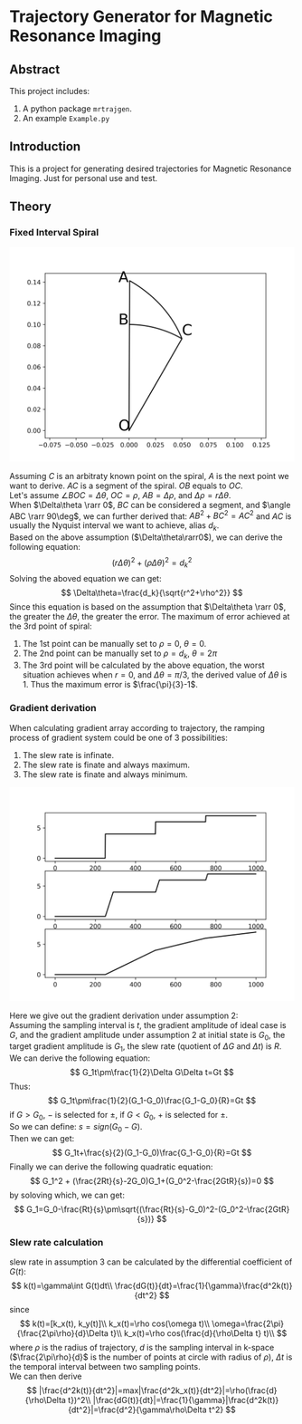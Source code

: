 # Trajectory Generator for Magnetic Resonance Imaging

## Abstract
This project includes:
1. A python package `mrtrajgen`.
1. An example `Example.py`

## Introduction
This is a project for generating desired trajectories for Magnetic Resonance Imaging. Just for personal use and test.

## Theory
### Fixed Interval Spiral
![](Resource/figConIntSpiral.png)

Assuming $C$ is an arbitraty known point on the spiral, $A$ is the next point we want to derive. $AC$ is a segment of the spiral. $OB$ equals to $OC$.\
Let's assume $\angle BOC = \Delta\theta$, $OC = \rho$, $AB = \Delta\rho$, and $\Delta\rho = r\Delta\theta$.\
When $\Delta\theta \rarr 0$, $BC$ can be considered a segment, and $\angle ABC \rarr 90\deg$, we can further derived that: $AB^2 + BC^2 = AC^2$ and $AC$ is usually the Nyquist interval we want to achieve, alias $d_k$.\
Based on the above assumption ($\Delta\theta\rarr0$), we can derive the following equation:
$$
(r\Delta\theta)^2+(\rho\Delta\theta)^2=d_k^2
$$
Solving the aboved equation we can get:
$$
\Delta\theta=\frac{d_k}{\sqrt{r^2+\rho^2}}
$$
Since this equation is based on the assumption that $\Delta\theta \rarr 0$, the greater the $\Delta\theta$, the greater the error. The maximum of error achieved at the 3rd point of spiral:
1. The 1st point can be manually set to $\rho=0$, $\theta=0$.
1. The 2nd point can be manually set to $\rho=d_k$, $\theta=2\pi$
1. The 3rd point will be calculated by the above equation, the worst situation achieves when $r = 0$, and $\Delta\theta=\pi/3$, the derived value of $\Delta\theta$ is $1$. Thus the maximum error is $\frac{\pi}{3}-1$.

### Gradient derivation
When calculating gradient array according to trajectory, the ramping process of gradient system could be one of 3 possibilities:
1. The slew rate is infinate.
1. The slew rate is finate and always maximum.
1. The slew rate is finate and always minimum.

![](./Resource/figGrad.png)

Here we give out the gradient derivation under assumption 2:\
Assuming the sampling interval is $t$, the gradient amplitude of ideal case is $G$, and the gradient amplitude under assumption 2 at initial state is $G_0$, the target gradient amplitude is $G_1$, the slew rate (quotient of $\Delta G$ and $\Delta t$) is $R$. We can derive the following equation:
$$
G_1t\pm\frac{1}{2}\Delta G\Delta t=Gt
$$
Thus:
$$
G_1t\pm\frac{1}{2}(G_1-G_0)\frac{G_1-G_0}{R}=Gt
$$
if $G>G_0$, $-$ is selected for $\pm$, if $G<G_0$, $+$ is selected for $\pm$.\
So we can define: $s=sign(G_0-G)$.\
Then we can get:
$$
G_1t+\frac{s}{2}(G_1-G_0)\frac{G_1-G_0}{R}=Gt
$$
Finally we can derive the following quadratic equation:
$$
G_1^2 + (\frac{2Rt}{s}-2G_0)G_1+(G_0^2-\frac{2GtR}{s})=0
$$
by soloving which, we can get:
$$
G_1=G_0-\frac{Rt}{s}\pm\sqrt{(\frac{Rt}{s}-G_0)^2-(G_0^2-\frac{2GtR}{s})}
$$

### Slew rate calculation
slew rate in assumption 3 can be calculated by the differential coefficient of $G(t)$:
$$
k(t)=\gamma\int G(t)dt\\
\frac{dG(t)}{dt}=\frac{1}{\gamma}\frac{d^2k(t)}{dt^2}
$$
since
$$
k(t)=[k_x(t), k_y(t)]\\
k_x(t)=\rho cos(\omega t)\\
\omega=\frac{2\pi}{\frac{2\pi\rho}{d}\Delta t}\\
k_x(t)=\rho cos(\frac{d}{\rho\Delta t} t)\\
$$
where $\rho$ is the radius of trajectory, $d$ is the sampling interval in k-space ($\frac{2\pi\rho}{d}$ is the number of points at circle with radius of $\rho$), $\Delta t$ is the temporal interval between two sampling points.\
We can then derive
$$
|\frac{d^2k(t)}{dt^2}|=max|\frac{d^2k_x(t)}{dt^2}|=\rho(\frac{d}{\rho\Delta t})^2\\
|\frac{dG(t)}{dt}|=\frac{1}{\gamma}|\frac{d^2k(t)}{dt^2}|=\frac{d^2}{\gamma\rho\Delta t^2}
$$